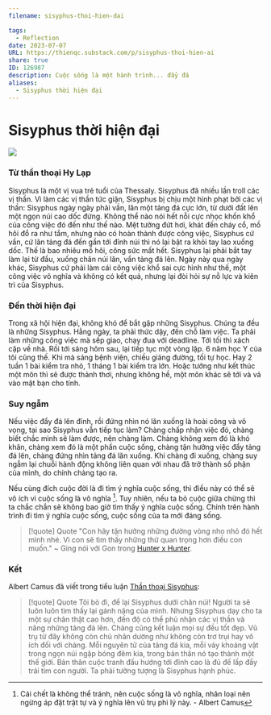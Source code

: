```yaml
---
filename: sisyphus-thoi-hien-dai

tags:
  - Reflection
date: 2023-07-07
URL: https://thienqc.substack.com/p/sisyphus-thoi-hien-ai
share: true
ID: 126987
description: Cuộc sống là một hành trình... đẩy đá
aliases:
  - Sisyphus thời hiện đại
---
```

# Sisyphus thời hiện đại

![](https://i.imgur.com/SP5avNZ.png)

### Từ thần thoại Hy Lạp
Sisyphus là một vị vua trẻ tuổi của Thessaly. Sisyphus đã nhiều lần troll các vị thần. Vì làm các vị thần tức giận, Sisyphus bị chịu một hình phạt bởi các vị thần: Sisyphus ngày ngày phải vần, lăn một tảng đá cực lớn, từ dưới đất lên một ngọn núi cao dốc đứng. Không thể nào nói hết nỗi cực nhọc khốn khổ của công việc đó đến như thế nào. Mệt tưởng đứt hơi, khát đến cháy cổ, mồ hôi đổ ra như tắm, nhưng nào có hoàn thành được công việc, Sisyphus cứ vần, cứ lăn tảng đá đến gần tới đỉnh núi thì nó lại bật ra khỏi tay lao xuống dốc. Thế là bao nhiêu mồ hôi, công sức mất hết. Sisyphus lại phải bắt tay làm lại từ đầu, xuống chân núi lăn, vần tảng đá lên. Ngày này qua ngày khác, Sisyphus cứ phải làm cái công việc khổ sai cực hình như thế, một công việc vô nghĩa và không có kết quả, nhưng lại đòi hỏi sự nỗ lực và kiên trì của Sisyphus.

### Đến thời hiện đại
Trong xã hội hiện đại, không khó để bắt gặp những Sisyphus. Chúng ta đều là những Sisyphus. Hằng ngày, ta phải thức dậy, đến chỗ làm việc. Ta phải làm những công việc mà sếp giao, chạy đua với deadline. Tới tối thì xách cặp về nhà. Rồi tới sáng hôm sau, lại tiếp tục một vòng lặp. 6 năm học Y của tôi cũng thế. Khi mà sáng bệnh viện, chiều giảng đường, tối tự học. Hay 2 tuần 1 bài kiểm tra nhỏ, 1 tháng 1 bài kiểm tra lớn. Hoặc tưởng như kết thúc một môn thì sẽ được thảnh thơi, nhưng không hề, một môn khác sẽ tới và vả vào mặt bạn cho tỉnh.

### Suy ngẫm
Nếu việc đẩy đá lên đỉnh, rồi đứng nhìn nó lăn xuống là hoài công và vô vọng, tại sao Sisyphus vẫn tiếp tục làm? Chàng chấp nhận việc đó, chàng biết chắc mình sẽ làm được, nên chàng làm. Chàng không xem đó là khó khăn, chàng xem đó là một phần cuộc sống, chàng tận hưởng việc đẩy tảng đá lên, chàng đứng nhìn tảng đá lăn xuống. Khi chàng đi xuống, chàng suy ngẫm lại chuỗi hành động không liên quan với nhau đã trở thành số phận của mình, do chính chàng tạo ra.

Nếu cùng đích cuộc đời là đi tìm ý nghĩa cuộc sống, thì điều này có thể sẽ vô ích vì cuộc sống là vô nghĩa [^1]. Tuy nhiên, nếu ta bỏ cuộc giữa chừng thì ta chắc chắn sẽ không bao giờ tìm thấy ý nghĩa cuộc sống. Chính trên hành trình đi tìm ý nghĩa cuộc sống, cuộc sống của ta mới đáng sống.

> [!quote] Quote
> "Con hãy tận hưởng những đường vòng nho nhỏ đó hết mình nhé. Vì con sẽ tìm thấy những thứ quan trọng hơn điều con muốn."
> ~ Ging nói với Gon trong [Hunter x Hunter](../../Hunter%20x%20Hunter.md).

### Kết
Albert Camus đã viết trong tiểu luận [Thần thoại Sisyphus](./than-thoai-sisyphus.md):

> [!quote] Quote
> Tôi bỏ đi, để lại Sisyphus dưới chân núi! Người ta sẽ luôn luôn tìm thấy lại gánh nặng của mình. Nhưng Sisyphus dạy cho ta một sự chân thật cao hơn, đến độ có thể phủ nhận các vị thần và nâng những tảng đá lên. Chàng cũng kết luận mọi sự đều tốt đẹp. Vũ trụ từ đây không còn chủ nhân dường như không còn trơ trụi hay vô ích đối với chàng. Mỗi nguyên tử của tảng đá kia, mỗi vảy khoáng vật trong ngọn núi ngập bóng đêm kia, trong bản thân nó tạo thành một thế giới. Bản thân cuộc tranh đấu hướng tới đỉnh cao là đủ đế lấp đầy trái tim con người. Ta phải tưởng tượng là Sisyphus hạnh phúc.


[^1]: Cái chết là không thể tránh, nên cuộc sống là vô nghĩa, nhân loại nên ngừng áp đặt trật tự và ý nghĩa lên vũ trụ phi lý này. - Albert Camus